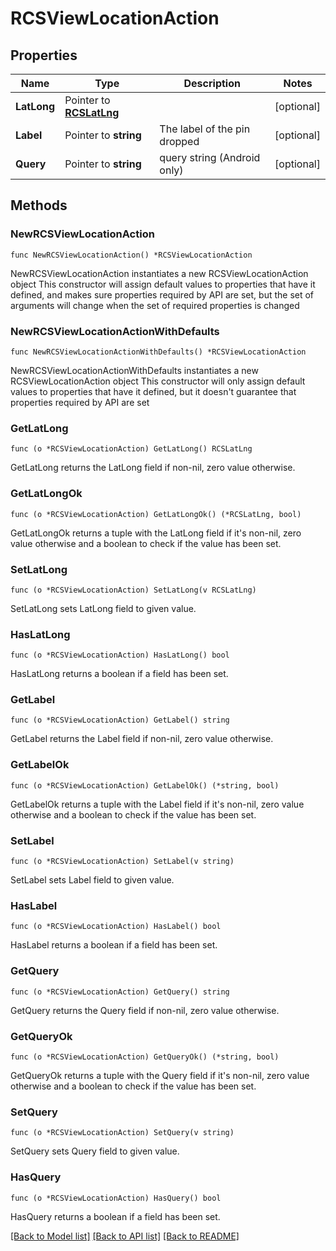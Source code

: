 # RCSViewLocationAction

## Properties

Name | Type | Description | Notes
------------ | ------------- | ------------- | -------------
**LatLong** | Pointer to [**RCSLatLng**](RCSLatLng.md) |  | [optional] 
**Label** | Pointer to **string** | The label of the pin dropped | [optional] 
**Query** | Pointer to **string** | query string (Android only) | [optional] 

## Methods

### NewRCSViewLocationAction

`func NewRCSViewLocationAction() *RCSViewLocationAction`

NewRCSViewLocationAction instantiates a new RCSViewLocationAction object
This constructor will assign default values to properties that have it defined,
and makes sure properties required by API are set, but the set of arguments
will change when the set of required properties is changed

### NewRCSViewLocationActionWithDefaults

`func NewRCSViewLocationActionWithDefaults() *RCSViewLocationAction`

NewRCSViewLocationActionWithDefaults instantiates a new RCSViewLocationAction object
This constructor will only assign default values to properties that have it defined,
but it doesn't guarantee that properties required by API are set

### GetLatLong

`func (o *RCSViewLocationAction) GetLatLong() RCSLatLng`

GetLatLong returns the LatLong field if non-nil, zero value otherwise.

### GetLatLongOk

`func (o *RCSViewLocationAction) GetLatLongOk() (*RCSLatLng, bool)`

GetLatLongOk returns a tuple with the LatLong field if it's non-nil, zero value otherwise
and a boolean to check if the value has been set.

### SetLatLong

`func (o *RCSViewLocationAction) SetLatLong(v RCSLatLng)`

SetLatLong sets LatLong field to given value.

### HasLatLong

`func (o *RCSViewLocationAction) HasLatLong() bool`

HasLatLong returns a boolean if a field has been set.

### GetLabel

`func (o *RCSViewLocationAction) GetLabel() string`

GetLabel returns the Label field if non-nil, zero value otherwise.

### GetLabelOk

`func (o *RCSViewLocationAction) GetLabelOk() (*string, bool)`

GetLabelOk returns a tuple with the Label field if it's non-nil, zero value otherwise
and a boolean to check if the value has been set.

### SetLabel

`func (o *RCSViewLocationAction) SetLabel(v string)`

SetLabel sets Label field to given value.

### HasLabel

`func (o *RCSViewLocationAction) HasLabel() bool`

HasLabel returns a boolean if a field has been set.

### GetQuery

`func (o *RCSViewLocationAction) GetQuery() string`

GetQuery returns the Query field if non-nil, zero value otherwise.

### GetQueryOk

`func (o *RCSViewLocationAction) GetQueryOk() (*string, bool)`

GetQueryOk returns a tuple with the Query field if it's non-nil, zero value otherwise
and a boolean to check if the value has been set.

### SetQuery

`func (o *RCSViewLocationAction) SetQuery(v string)`

SetQuery sets Query field to given value.

### HasQuery

`func (o *RCSViewLocationAction) HasQuery() bool`

HasQuery returns a boolean if a field has been set.


[[Back to Model list]](../README.md#documentation-for-models) [[Back to API list]](../README.md#documentation-for-api-endpoints) [[Back to README]](../README.md)


